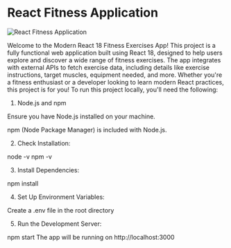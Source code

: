 # React Fitness Application

![React Fitness Application](https://i.ibb.co/Yt9spGc/image.png)

Welcome to the Modern React 18 Fitness Exercises App! This project is a fully functional web application built using React 18, designed to help users explore and discover a wide range of fitness exercises. The app integrates with external APIs to fetch exercise data, including details like exercise instructions, target muscles, equipment needed, and more. Whether you're a fitness enthusiast or a developer looking to learn modern React practices, this project is for you!
To run this project locally, you'll need the following:


1. Node.js and npm

  Ensure you have Node.js installed on your machine. 

  npm (Node Package Manager) is included with Node.js.

2. Check Installation:

  node -v
  npm -v

3. Install Dependencies:

  npm install

4. Set Up Environment Variables:

  Create a .env file in the root directory 

5. Run the Development Server:

  npm start
  The app will be running on http://localhost:3000
